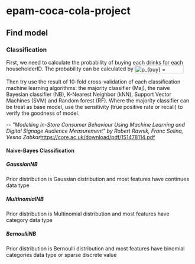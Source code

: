 # epam-coca-cola-project
## Find model
### Classification

First, we need to calculate the probability of buying each drinks for each householderID. The probability can be calculated by 
<img src="http://www.sciweavers.org/tex2img.php?eq=p_%7Bbuy%7D%20%3D%20n_%7Bbuy%7D%2Fn_%7Ball%7D&bc=White&fc=Black&im=jpg&fs=12&ff=arev&edit=0" align="center" border="0" alt="p_{buy} = n_{buy}/n_{all}" width="132" height="21" />

Then try use the result of 10-fold cross-validation of each classification machine learning algorithms: the majority classifier (Maj), the naive Bayesian classifier
(NB), K-Nearest Neighbor (kNN), Support Vector Machines (SVM) and Random forest (RF). Where the majority classifier can be treat as base model, use the sensitivity (true positive rate or recall) to verify the goodness of model.


-- <cite>"Modelling In-Store Consumer Behaviour Using
Machine Learning and Digital Signage Audience
Measurement" by Robert Ravnik, Franc Solina, Vesna Zabkar</cite><https://core.ac.uk/download/pdf/151478114.pdf>

#### Naive-Bayes Classification
##### GaussianNB
Prior distribution is Gaussian distribution and most features have continues data type
##### MultinomialNB 
Prior distribution is Multinomial distribution and most features have category data type
##### BernoulliNB
Prior distribution is Bernoulli distribution and most features have binomial categories data type or sparse discrete value